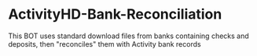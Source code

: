 # ActivityHD-Bank-Reconciliation
This BOT uses standard download files from banks containing checks and deposits, then "reconciles" them with Activity bank records
